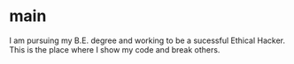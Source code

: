 # main
I am pursuing my B.E. degree and working to be a sucessful Ethical Hacker. This is the place where I show my code and break others.
